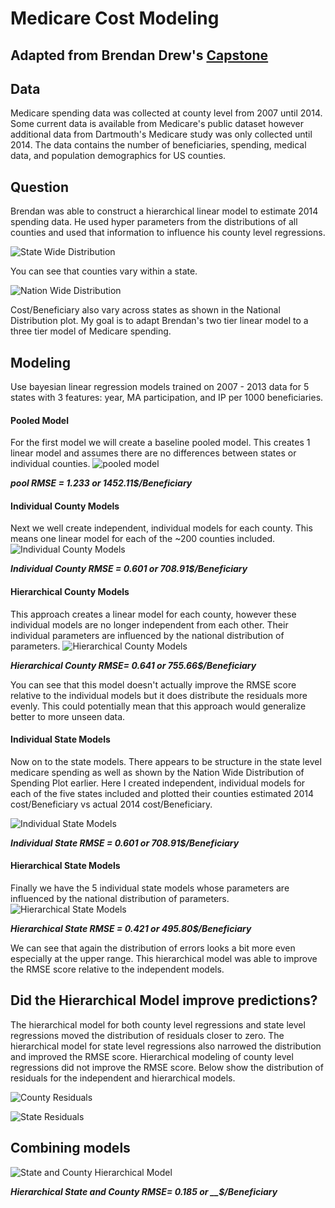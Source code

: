 # Medicare Cost Modeling
## Adapted from Brendan Drew's [Capstone](https://github.com/brendan-drew/County-Medicare-Spending)

## Data
Medicare spending data was collected at county level from 2007 until 2014.  Some current data is available from Medicare's public dataset however additional data from Dartmouth's Medicare study was only collected until 2014.  The data contains the number of beneficiaries, spending, medical data, and population demographics for US counties.

## Question
Brendan was able to construct a hierarchical linear model to estimate 2014 spending data.  He used hyper parameters from the distributions of all counties and used that information to influence his county level regressions.



![State Wide Distribution](https://github.com/cstaff18/County-Medicare-Spending/raw/master/images/SWdist.png)

You can see that counties vary within a state.

![Nation Wide Distribution](https://github.com/cstaff18/County-Medicare-Spending/raw/master/images/NWdist.png)

Cost/Beneficiary also vary across states as shown in the National Distribution plot.  My goal is to adapt Brendan's two tier linear model to a three tier model of Medicare spending.


## Modeling
Use bayesian linear regression models trained on 2007 - 2013 data for 5 states with 3 features: year, MA participation, and IP per 1000 beneficiaries.


#### Pooled Model
For the first model we will create a baseline pooled model.  This creates 1 linear model and assumes there are no differences between states or individual counties.
![pooled model](https://github.com/cstaff18/County-Medicare-Spending/raw/master/images/poolgraph.png)

***pool RMSE = 1.233 or 1452.11$/Beneficiary***


#### Individual County Models
Next we well create independent, individual models for each county.  This means one linear model for each of the ~200 counties included.
![Individual County Models](https://github.com/cstaff18/County-Medicare-Spending/raw/master/images/IndCtygraph.png)

***Individual County RMSE = 0.601 or 708.91$/Beneficiary***

#### Hierarchical County Models
This approach creates a linear model for each county, however these individual models are no longer independent from each other.  Their individual parameters are influenced by the national distribution of parameters.
![Hierarchical County Models](https://github.com/cstaff18/County-Medicare-Spending/raw/master/images/H1graph.png)

***Hierarchical County RMSE= 0.641 or 755.66$/Beneficiary***

You can see that this model doesn't actually improve the RMSE score relative to the individual models but it does distribute the residuals more evenly. This could potentially mean that this approach would generalize better to more unseen data.

#### Individual State Models
Now on to the state models.  There appears to be structure in the state level medicare spending as well as shown by the Nation Wide Distribution of Spending Plot earlier.
Here I created independent, individual models for each of the five states included and plotted their counties estimated 2014 cost/Beneficiary vs actual 2014 cost/Beneficiary.

![Individual State Models](https://github.com/cstaff18/County-Medicare-Spending/raw/master/images/IndStategraph.png)

***Individual State RMSE = 0.601 or 708.91$/Beneficiary***

#### Hierarchical State Models
Finally we have the 5 individual state models whose parameters are influenced by the national distribution of parameters.
![Hierarchical State Models](https://github.com/cstaff18/County-Medicare-Spending/raw/master/images/H2graph.png)

***Hierarchical State RMSE = 0.421 or 495.80$/Beneficiary***

We can see that again the distribution of errors looks a bit more even especially at the upper range.  This hierarchical model was able to improve the RMSE score relative to the independent models.




## Did the Hierarchical Model improve predictions?
The hierarchical model for both county level regressions and state level regressions moved the distribution of residuals closer to zero.  The hierarchical model for state level regressions also narrowed the distribution and improved the RMSE score.  Hierarchical modeling of county level regressions did not improve the RMSE score. Below show the distribution of residuals for the independent and hierarchical models.

![County Residuals](https://github.com/cstaff18/County-Medicare-Spending/raw/master/images/countyresid.png)

![State Residuals](https://github.com/cstaff18/County-Medicare-Spending/raw/master/images/stateresid.png)

## Combining models

![State and County Hierarchical Model](https://github.com/cstaff18/County-Medicare-Spending/raw/master/images/SCHgraph.png)

***Hierarchical State and County RMSE= 0.185 or __$/Beneficiary***
